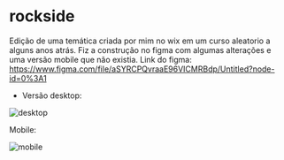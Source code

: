 # rockside

Edição de uma temática criada por mim no wix em um curso aleatorio a alguns anos atrás. Fiz a construção no figma com algumas alterações e uma versão mobile que não existia. Link do figma: https://www.figma.com/file/aSYRCPQvraaE96VICMRBdp/Untitled?node-id=0%3A1

- Versão desktop:

![desktop](https://user-images.githubusercontent.com/69182287/98311267-c03da200-1fad-11eb-8df2-ea09555d7e1a.png)

Mobile:

![mobile](https://user-images.githubusercontent.com/69182287/98311457-33471880-1fae-11eb-87a8-d3b933f3cfa4.png)







